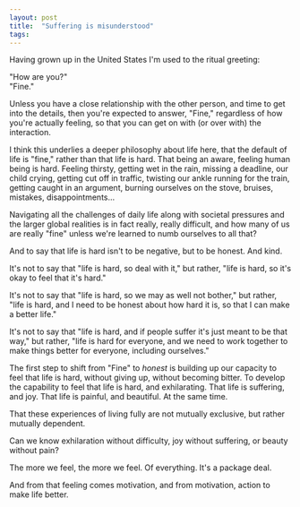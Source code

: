 ```yaml
---
layout: post
title:  "Suffering is misunderstood"
tags: 
---
```


Having grown up in the United States I'm used to the ritual greeting:

"How are you?"  
"Fine."

Unless you have a close relationship with the other person, and time to get into the details, then you're expected to answer, "Fine," regardless of how you're actually feeling, so that you can get on with (or over with) the interaction.

I think this underlies a deeper philosophy about life here, that the default of life is "fine," rather than that life is hard. That being an aware, feeling human being is hard. Feeling thirsty, getting wet in the rain, missing a deadline, our child crying, getting cut off in traffic, twisting our ankle running for the train, getting caught in an argument, burning ourselves on the stove, bruises, mistakes, disappointments…

Navigating all the challenges of daily life along with societal pressures and the larger global realities is in fact really, really difficult, and how many of us are really "fine" unless we're learned to numb ourselves to all that?

And to say that life is hard isn't to be negative, but to be honest. And kind.

It's not to say that "life is hard, so deal with it," but rather, "life is hard, so it's okay to feel that it's hard."

It's not to say that "life is hard, so we may as well not bother," but rather, "life is hard, and I need to be honest about how hard it is, so that I can make a better life."

It's not to say that "life is hard, and if people suffer it's just meant to be that way," but rather, "life is hard for everyone, and we need to work together to make things better for everyone, including ourselves."

The first step to shift from "Fine" to *honest* is building up our capacity to feel that life is hard, without giving up, without becoming bitter. To develop the capability to feel that life is hard, and exhilarating. That life is suffering, and joy. That life is painful, and beautiful. At the same time.

That these experiences of living fully are not mutually exclusive, but rather mutually dependent.

Can we know exhilaration without difficulty, joy without suffering, or beauty without pain?

The more we feel, the more we feel. Of everything. It's a package deal.

And from that feeling comes motivation, and from motivation, action to make life better.